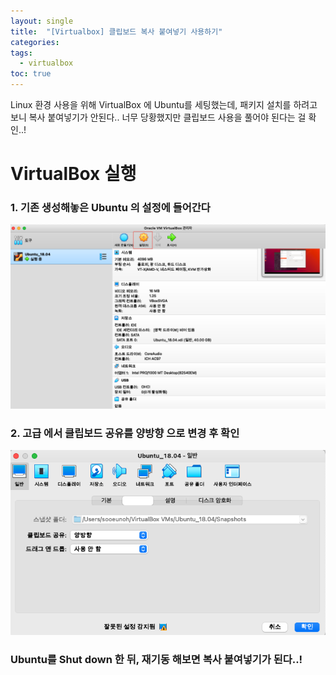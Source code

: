 ```yaml
---
layout: single
title:  "[Virtualbox] 클립보드 복사 붙여넣기 사용하기"
categories:
tags:
  - virtualbox
toc: true
---
```


Linux 환경 사용을 위해 VirtualBox 에 Ubuntu를 세팅했는데, 패키지 설치를 하려고 보니 복사 붙여넣기가 안된다..
너무 당황했지만 클립보드 사용을 풀어야 된다는 걸 확인..!

# VirtualBox 실행

### 1. 기존 생성해놓은 Ubuntu 의 설정에 들어간다

![general](/assets/img/2022-01-17-copy-and-paste-on-virtualbox/general.png)

### 2. **고급** 에서 클립보드 공유를 **양방향** 으로 변경 후 확인

![clipboard](/assets/img/2022-01-17-copy-and-paste-on-virtualbox/clipboard.png)

### Ubuntu를 Shut down 한 뒤, 재기동 해보면 복사 붙여넣기가 된다..!
